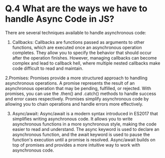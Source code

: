 # Q.4 What are the ways we have to handle Async Code in JS?

There are several techniques available to handle asynchronous code:

1. Callbacks: Callbacks are functions passed as arguments to other functions, which are executed once an asynchronous operation completes. They allow you to specify the behavior that should occur after the operation finishes. However, managing callbacks can become complex and lead to callback hell, where multiple nested callbacks make code difficult to read and maintain.

2.Promises: Promises provide a more structured approach to handling asynchronous operations. A promise represents the result of an asynchronous operation that may be pending, fulfilled, or rejected. With promises, you can use the .then() and .catch() methods to handle success and error cases respectively. Promises simplify asynchronous code by allowing you to chain operations and handle errors more effectively.

3. Async/await: Async/await is a modern syntax introduced in ES2017 that simplifies writing asynchronous code. It allows you to write asynchronous functions in a more synchronous style, making the code easier to read and understand. The async keyword is used to declare an asynchronous function, and the await keyword is used to pause the function's execution until a promise is resolved. Async/await builds on top of promises and provides a more intuitive way to work with asynchronous code.